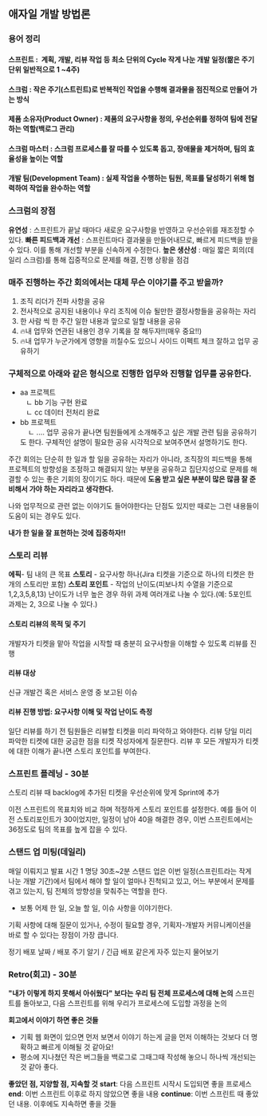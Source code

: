 ## 애자일 개발 방법론
### 용어 정리
#### 스프린트 :  계획, 개발, 리뷰 작업 등 최소 단위의 Cycle 작게 나눈 개발 일정(짦은 주기 단위 일반적으로 1 ~4주)
#### 스크럼 : 작은 주기(스트린트)로 반복적인 작업을 수행해 결과물을 점진적으로 만들어 가는 방식
#### 제품 소유자(Product Owner) : 제품의 요구사항을 정의, 우선순위를 정하여 팀에 전달하는 역할(백로그 관리)
#### 스크럼 마스터 : 스크럼 프로세스를 잘 따를 수 있도록 돕고, 장애물을 제거하며, 팀의 효율성을 높이는 역할
#### 개발 팀(Development Team) : 실제 작업을 수행하는 팀원, 목표를 달성하기 위해 협력하여 작업을 완수하는 역할

### 스크럼의 장점
**유연성** : 스프린트가 끝날 때마다 새로운 요구사항을 반영하고 우선순위를 재조정할 수 있다.
**빠른 피드백과 개선** : 스프린트마다 결과물을 만들어내므로, 빠르게 피드백을 받을 수 있다. 이를 통해  개선할 부분을 신속하게 수정한다.
**높은 생산성** : 매일 짧은 회의(데일리 스크럼)를 통해 집중적으로 문제를 해결, 진행 상황을 점검

### 매주 진행하는 주간 회의에서는 대체 무슨 이야기를 주고 받을까? 
1. 조직 리더가 전파 사항을 공유
2. 전사적으로 공지된 내용이나 우리 조직에 이슈 될만한 결정사항들을 공유하는 자리
3. 한 사람 씩 한 주간 일한 내용과 앞으로 일할 내용을 공유
4. 🔥내 업무와 연관된 내용인 경우 기록을 잘 해두자!!(매우 중요!!)
5. 🔥내 업무가 누군가에게 영향을 끼칠수도 있으니 사이드 이펙트 체크 잘하고 업무 공유하기

### 구체적으로 아래와 같은 형식으로 진행한 업무와 진행할 업무를 공유한다.
- aa 프로젝트  
   ㄴ bb 기능 구현 완료  
   ㄴ cc 데이터 전처리 완료  
- bb 프로젝트  
    ㄴ ....
업무 공유가 끝나면 팀원들에게 소개해주고 싶은 개발 관련 팀을 공유하기도 한다. 구체적인 설명이 필요한 공유 시각적으로 보여주면서 설명하기도 한다.

주간 회의는 단순히 한 일과 할 일을 공유하는 자리가 아니라, 조직장의 피드백을 통해 프로젝트의 방향성을 조정하고 해결되지 않는 부분을 공유하고 집단지성으로 문제를 해결할 수 있는 좋은 기회의 장이기도 하다. 때문에 **도움 받고 싶은 부분이 많은 많큼 잘 준비해서 가야 하는 자리라고 생각한다.**

나와 업무적으로 관련 없는 이야기도 들어야한다는 단점도 있지만 때로는 그런 내용들이 도움이 되는 경우도 있다.

**내가 한 일을 잘 표현하는 것에 집중하자!!**

### 스토리 리뷰
**에픽**- 팀 내의 큰 목표
**스토리** - 요구사항 하나(Jira 티켓을 기준으로 하나의 티켓은 한 개의 스토리만 포함)
**스토리 포인트** - 작업의 난이도(피보나치 수열을 기준으로 1,2,3,5,8,13)
난이도가 너무 높은 경우 하위 과제 여러개로 나눌 수 있다.(예: 5포인트 과제는 2, 3으로 나눌 수 있다.)
#### 스토리 리뷰의 목적 및 주기
개발자가 티켓을 맡아 작업을 시작할 때 충분히 요구사항을 이해할 수 있도록 리뷰를 진행
#### 리뷰 대상
신규 개발건 혹은 서비스 운영 중 보고된 이슈

#### 리뷰 진행 방법: 요구사항 이해 및 작업 난이도 측정
일단 리뷰를 하기 전 팀원들은 리뷰할 티켓을 미리 파악하고 와야한다.
리뷰 당일 미리 파악한 티켓에 대한 궁금한 점을 티켓 작성자에게 질문한다.
리뷰 후 모든 개발자가 티켓에 대한 이해가 끝나면 스토리 포인트를 부여한다.

### 스프린트 플레닝 - 30분
스토리 리뷰 때 backlog에 추가된 티켓을 우선순위에 맞게 Sprint에 추가

이전 스프린트의 목표치와 비교 하며 적정하게 스토리 포인트를 설정한다. 예를 들어 이전 스토리포인트가 30이었지만, 일정이 남아  40을 해결한 경우, 이번 스프린트에서는 36정도로 팀의 목표를 높게 잡을 수 있다.

### 스탠드 업 미팅(데일리)
매일 이뤄지고 발표 시간 1 명당 30초~2분 스탠드 업은 이번 일정(스프린트라는 작게 나눈 개발 기간)에서 팀에서 해야 할 일이 얼마나 진척되고 있고, 어느 부분에서 문제를 겪고 있는지, 팀 전체의 방향성을 맞춰주는 역할을 한다. 
- 보통 어제 한 일, 오늘 할 일, 이슈 사항을 이야기한다.

기획 사항에 대해 질문이 있거나, 수정이 필요할 경우, 기획자-개발자 커뮤니케이션을 바로 할 수 있다는 장점이 가장 큽니다.

정기 배포 날짜 / 배포 주기 알기 / 긴급 배포 같은게 자주 있는지 물어보기

### Retro(회고) - 30분
**"내가 이렇게 하지 못해서 아쉬웠다" 보다는 우리 팀 전체 프로세스에 대해 논의**
스프린트를 돌아보고, 다음 스프린트를 위해 우리가 프로세스에 도입할 과정을 논의

**회고에서 이야기 하면 좋은 것들**
- 기획 웹 화면이 있으면 먼저 보면서 이야기 하는게 글을 먼저 이해하는 것보다 더 명확하고 빠르게 이해될 것 같아요!
- 평소에 지나쳤던 작은 버그들을 백로그로 그때그때 작성해 놓으니 하나씩 개선되는 것 같아 좋다.

**좋았던 점, 지양할 점, 지속할 것**
**start**: 다음 스프린트 시작시 도입되면 좋을 프로세스
**end**: 이번 스프린트 이후로 하지 않았으면 좋을 내용
**continue**: 이번 스프린트 때 좋았던 내용. 이후에도 지속하면 좋을 것들
